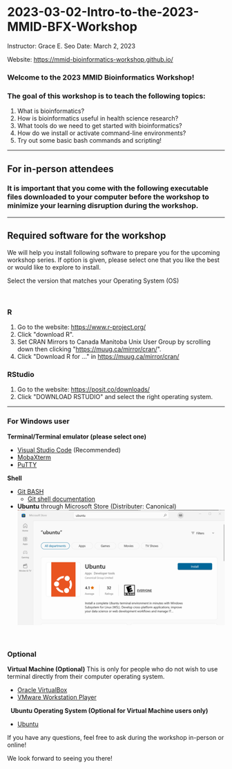 # 2023-03-02-Intro-to-the-2023-MMID-BFX-Workshop
Instructor: Grace E. Seo 
Date: March 2, 2023

Website: https://mmid-bioinformatics-workshop.github.io/


### Welcome to the 2023 MMID Bioinformatics Workshop!

### The goal of this workshop is to teach the following topics:
1. What is bioinformatics?
2. How is bioinformatics useful in health science research?
3. What tools do we need to get started with bioinformatics?
4. How do we install or activate command-line environments?
5. Try out some basic bash commands and scripting!

***

## For in-person attendees
### It is important that you come with the following executable files downloaded to your computer before the workshop to minimize your learning disruption during the workshop.

***
## Required software for the workshop

We will help you install following software to prepare you for the upcoming workshop series. If option is given, please select one that you like the best or would like to explore to install.

Select the version that matches your Operating System (OS)

&nbsp;
### R
1. Go to the website: https://www.r-project.org/
2. Click "download R".
2. Set CRAN Mirrors to Canada Manitoba Unix User Group by scrolling down then clicking "https://muug.ca/mirror/cran/".
3. Click "Download R for ..." in https://muug.ca/mirror/cran/

### RStudio
1. Go to the website: https://posit.co/downloads/
2. Click "DOWNLOAD RSTUDIO" and select the right operating system.

***
### For Windows user 
**Terminal/Terminal emulator (please select one)** 
- [Visual Studio Code](https://code.visualstudio.com/download) (Recommended)
- [MobaXterm](https://mobaxterm.mobatek.net/)
- [PuTTY](https://www.putty.org/)


**Shell**
- [Git BASH](https://git-scm.com/)
    - [Git shell documentation](https://git-scm.com/docs/git-shell#:~:text=This%20is%20a%20login%20shell,in%20the%20user's%20home%20directory.)
- **Ubuntu** through Microsoft Store (Distributer: Canonical)
![Search Ubuntu MS store](/images/MSstore_Ubuntu.png)



&nbsp;
### Optional
**Virtual Machine (Optional)**
This is only for people who do not wish to use terminal directly from their computer operating system.
- [Oracle VirtualBox](https://www.virtualbox.org/) 
- [VMware Workstation Player](https://www.vmware.com/ca/products/workstation-player.html)


&nbsp;
**Ubuntu Operating System (Optional for Virtual Machine users only)**
- [Ubuntu](https://ubuntu.com/)


If you have any questions, feel free to ask during the workshop in-person or online!

We look forward to seeing you there!

